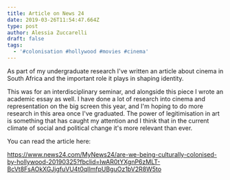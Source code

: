 ```yaml
---
title: Article on News 24
date: 2019-03-26T11:54:47.664Z
type: post
author: Alessia Zuccarelli
draft: false
tags:
  - '#colonisation #hollywood #movies #cinema'
---
```

As part of my undergraduate research I've written an article about cinema in South Africa and the important role it plays in shaping identity. 

This was for an interdisciplinary seminar, and alongside this piece I wrote an academic essay as well. I have done a lot of research into cinema and representation on the big screen this year, and I'm hoping to do more research in this area once I've graduated. The power of legitimisation in art is something that has caught my attention and I think that in the current climate of social and political change it's more relevant than ever.

You can read the article here:

https://www.news24.com/MyNews24/are-we-being-culturally-colonised-by-hollywood-20190325?fbclid=IwAR0tYXgnP6zMLT-BcVt8FsAOkXGJjgfuVU4t0qIlmfpUBguOz1bV2R8W5to
